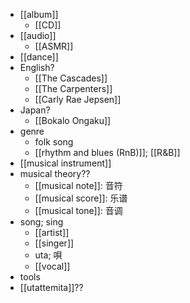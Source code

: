 - [[album]]
    - [[CD]]
- [[audio]]
    - [[ASMR]]
- [[dance]]
- English?
    - [[The Cascades]]
    - [[The Carpenters]]
    - [[Carly Rae Jepsen]]
- Japan?
    - [[Bokalo Ongaku]]
- genre
    - folk song
    - [[rhythm and blues (RnB)]]; [[R&B]]
- [[musical instrument]]
- musical theory??
    - [[musical note]]: 音符
    - [[musical score]]: 乐谱
    - [[musical tone]]: 音调
- song; sing
    - [[artist]]
    - [[singer]]
    - uta; 唄
    - [[vocal]]
- tools
- [[utattemita]]??
